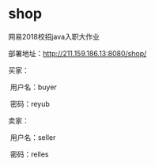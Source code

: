 # shop
网易2018校招java入职大作业

部署地址：http://211.159.186.13:8080/shop/

买家：

  用户名：buyer
  
  密码：reyub
  
卖家：

  用户名：seller
  
  密码：relles
